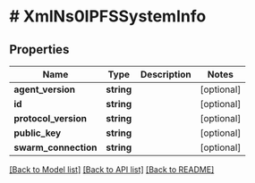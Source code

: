 # # XmlNs0IPFSSystemInfo

## Properties

Name | Type | Description | Notes
------------ | ------------- | ------------- | -------------
**agent_version** | **string** |  | [optional]
**id** | **string** |  | [optional]
**protocol_version** | **string** |  | [optional]
**public_key** | **string** |  | [optional]
**swarm_connection** | **string** |  | [optional]

[[Back to Model list]](../../README.md#models) [[Back to API list]](../../README.md#endpoints) [[Back to README]](../../README.md)
